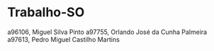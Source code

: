# Trabalho-SO
a96106, Miguel Silva Pinto a97755, Orlando José da Cunha Palmeira a97613, Pedro Miguel Castilho Martins
